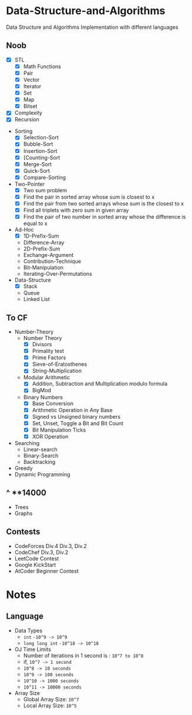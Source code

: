 # Data-Structure-and-Algorithms

Data Structure and Algorithms Implementation with different languages

## Noob

- [x] STL
  - [x] Math Functions
  - [x] Pair
  - [x] Vector
  - [x] Iterator
  - [x] Set
  - [x] Map
  - [x] Bitset
- [x] Complexity
- [x] Recursion
- Sorting
  - [x] Selection-Sort
  - [x] Bubble-Sort
  - [x] Insertion-Sort
  - [x] [Counting-Sort
  - [x] Merge-Sort
  - [x] Quick-Sort
  - [x] Compare-Sorting
- Two-Pointer
  - [x] Two sum problem
  - [x] Find the pair in sorted array whose sum is closest to x
  - [x] Find the pair from two sorted arrays whose sum is the closest to x
  - [x] Find all triplets with zero sum in given array
  - [x] Find the pair of two number in sorted array whose the difference is equal to x
- Ad-Hoc
  - [x] 1D-Prefix-Sum
  - Difference-Array
  - 2D-Prefix-Sum
  - Exchange-Argument
  - Contribution-Technique
  - Bit-Manipulation
  - Iterating-Over-Permutations
- Data-Structure
  - [x] Stack
  - Queue
  - Linked List

## To CF

- Number-Theory
  - Number Theory
    - [x] Divisors
    - [x] Primality test
    - [x] Prime Factors
    - [x] Sieve-of-Eratosthenes
    - [x] String-Multiplication
  - Modular Arithmetic
    - [x] Addition, Subtraction and Multiplication modulo formula
    - [x] BigMod
  - Binary Numbers
    - [x] Base Conversion
    - [x] Arithmetic Operation in Any Base
    - [x] Signed vs Unsigned binary numbers
    - [x] Set, Unset, Toggle a Bit and Bit Count
    - [x] Bit Manipulation Ticks
    - [x] XOR Operation
- Searching
  - Linear-search
  - Binary-Search
  - Backtracking
- Greedy
- Dynamic Programming

## ^ \*\*14000

- Trees
- Graphs

<!-- ## Started CP: `12/05/2021` -->

## Contests

- CodeForces Div.4 Div.3, Div.2
- CodeChef Div.3, Div.2
- LeetCode Contest
- Google KickStart
- AtCoder Beginner Contest

<!-- Solve count: 546 -->

<!--
Will do:
    1. Solve 5 codeforces problems
    2. Read Competitive Programmer’s Handbook (Antti Laaksonen) Book
    3. If have Contest attend it and Upsolve
-->

# Notes

## Language

- Data Types
  - `int` `-10^9 -> 10^9`
  - `long long int` `-10^18 -> 10^18`
- OJ Time Limits
  - Number of iterations in 1 second is : `10^7 to 10^8`
  - if, `10^7 -> 1 second`
  - `10^8 -> 10 seconds`
  - `10^9 -> 100 seconds`
  - `10^10 -> 1000 seconds`
  - `10^11 -> 10000 seconds`
- Array Size
  - Global Array Size: `10^7`
  - Local Array Size: `10^5`
